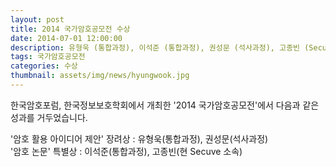 ```yaml
---
layout: post
title: 2014 국가암호공모전 수상
date: 2014-07-01 12:00:00
description: 유형욱 (통합과정), 이석준 (통합과정), 권성문 (석사과정), 고종빈 (Secuve)
tags: 국가암호공모전
categories: 수상
thumbnail: assets/img/news/hyungwook.jpg
---
```


한국암호포럼, 한국정보보호학회에서 개최한 '2014 국가암호공모전'에서 다음과 같은 성과를 거두었습니다.

'암호 활용 아이디어 제안' 장려상 : 유형욱(통합과정), 권성문(석사과정)<br>              '암호 논문' 특별상 : 이석준(통합과정), 고종빈(현 Secuve 소속)
